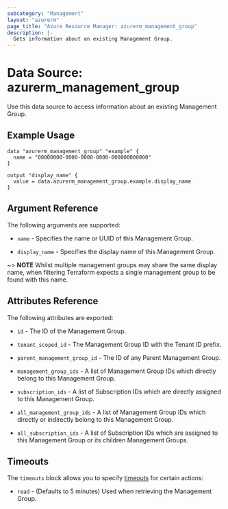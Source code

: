```yaml
---
subcategory: "Management"
layout: "azurerm"
page_title: "Azure Resource Manager: azurerm_management_group"
description: |-
  Gets information about an existing Management Group.
---
```


# Data Source: azurerm_management_group

Use this data source to access information about an existing Management Group.

## Example Usage

```hcl
data "azurerm_management_group" "example" {
  name = "00000000-0000-0000-0000-000000000000"
}

output "display_name" {
  value = data.azurerm_management_group.example.display_name
}
```

## Argument Reference

The following arguments are supported:

* `name` - Specifies the name or UUID of this Management Group.

* `display_name` - Specifies the display name of this Management Group.

~> **NOTE** Whilst multiple management groups may share the same display name, when filtering Terraform expects a single management group to be found with this name.

## Attributes Reference

The following attributes are exported:

* `id` - The ID of the Management Group.

* `tenant_scoped_id` - The Management Group ID with the Tenant ID prefix.

* `parent_management_group_id` - The ID of any Parent Management Group.

* `management_group_ids` - A list of Management Group IDs which directly belong to this Management Group.

* `subscription_ids` - A list of Subscription IDs which are directly assigned to this Management Group.

* `all_management_group_ids` - A list of Management Group IDs which directly or indirectly belong to this Management Group.

* `all_subscription_ids` - A list of Subscription IDs which are assigned to this Management Group or its children Management Groups.

## Timeouts

The `timeouts` block allows you to specify [timeouts](https://www.terraform.io/language/resources/syntax#operation-timeouts) for certain actions:

* `read` - (Defaults to 5 minutes) Used when retrieving the Management Group.

